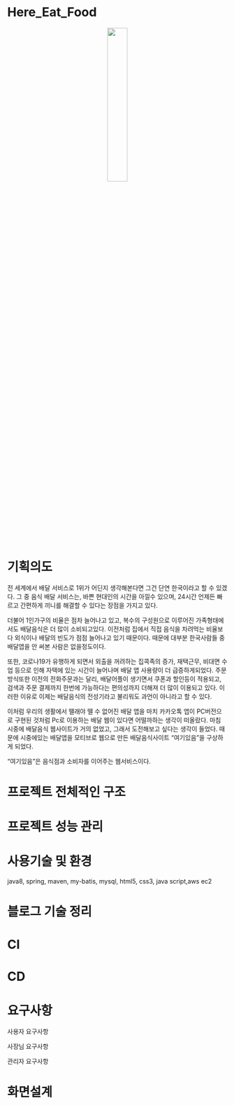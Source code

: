 # Here_Eat_Food
<p align="center">
<img src="https://user-images.githubusercontent.com/75685520/147721816-1f490708-fbed-4960-88ed-8e8c364bcbaa.png" width=30%>
</p>

# 기획의도
전 세계에서 배달 서비스로 1위가 어딘지 생각해본다면  그건 단연 한국이라고 할 수 있겠다. 
그 중 음식 배달 서비스는, 바쁜 현대인의 시간을 아낄수 있으며, 
24시간 언제든 빠르고 간편하게 끼니를 해결할 수 있다는 장점을 가지고 있다.

  더불어 1인가구의 비율은 점차 늘어나고 있고, 복수의 구성원으로 이루어진 가족형태에서도 배달음식은
더 많이 소비되고있다. 이전처럼 집에서 직접 음식을 차려먹는 비율보다 외식이나 배달의 빈도가 점점 늘어나고 있기 때문이다. 
때문에 대부분 한국사람들 중 배달앱을 안 써본 사람은 없을정도이다.

  또한, 코로나19가 유행하게 되면서 외출을 꺼려하는 집콕족의 증가, 재택근무, 비대면 수업 등으로 인해 
자택에 있는 시간이 늘어나며 배달 앱 사용량이 더 급증하게되었다.
주문 방식또한 이전의 전화주문과는 달리, 배달어플이 생기면서 쿠폰과 할인등이 적용되고, 
검색과 주문 결제까지 한번에 가능하다는 편의성까지 더해져 더 많이 이용되고 있다.
이러한 이유로 이제는 배달음식의 전성기라고 불리워도 과언이 아니라고 할 수 있다.

  이처럼  우리의 생활에서 뗄래야 뗄 수 없어진 배달 앱을 마치 카카오톡 앱이 PC버전으로 구현된 것처럼 
Pc로 이용하는 배달 웹이 있다면 어떨까하는 생각이 떠올랐다.
마침 시중에 배달음식 웹사이트가 거의 없었고,  그래서 도전해보고 싶다는 생각이 들었다.
때문에 시중에있는 배달앱을 모티브로 웹으로 만든 배달음식사이트 “여기있음”을 구상하게 되었다.

“여기있음”은 음식점과 소비자를 이어주는 웹서비스이다.

# 프로젝트 전체적인 구조

# 프로젝트 성능 관리

# 사용기술 및 환경
java8, spring, maven, my-batis, mysql, html5, css3, java script,aws ec2

# 블로그 기술 정리

# CI

# CD


# 요구사항
사용자 요구사항

사장님 요구사항

관리자 요구사항

# 화면설계
